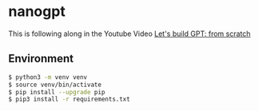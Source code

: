 # nanogpt

This is following along in the Youtube Video [Let's build GPT: from scratch](https://www.youtube.com/watch?v=kCc8FmEb1nY&t=588s)

## Environment

```bash
$ python3 -m venv venv
$ source venv/bin/activate
$ pip install --upgrade pip
$ pip3 install -r requirements.txt
```